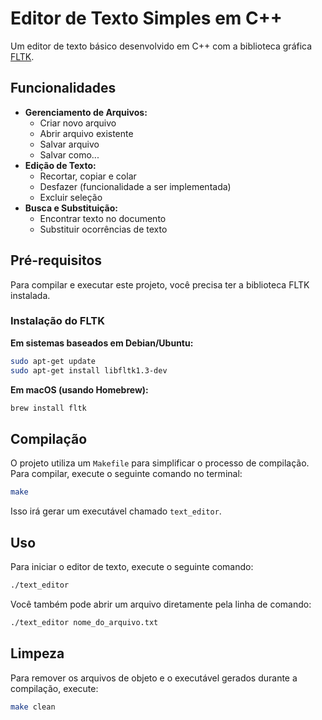 # Editor de Texto Simples em C++

Um editor de texto básico desenvolvido em C++ com a biblioteca gráfica [FLTK](https://www.fltk.org/).

## Funcionalidades

*   **Gerenciamento de Arquivos:**
    *   Criar novo arquivo
    *   Abrir arquivo existente
    *   Salvar arquivo
    *   Salvar como...
*   **Edição de Texto:**
    *   Recortar, copiar e colar
    *   Desfazer (funcionalidade a ser implementada)
    *   Excluir seleção
*   **Busca e Substituição:**
    *   Encontrar texto no documento
    *   Substituir ocorrências de texto

## Pré-requisitos

Para compilar e executar este projeto, você precisa ter a biblioteca FLTK instalada.

### Instalação do FLTK

**Em sistemas baseados em Debian/Ubuntu:**
```bash
sudo apt-get update
sudo apt-get install libfltk1.3-dev
```

**Em macOS (usando Homebrew):**
```bash
brew install fltk
```

## Compilação

O projeto utiliza um `Makefile` para simplificar o processo de compilação. Para compilar, execute o seguinte comando no terminal:

```bash
make
```

Isso irá gerar um executável chamado `text_editor`.

## Uso

Para iniciar o editor de texto, execute o seguinte comando:

```bash
./text_editor
```

Você também pode abrir um arquivo diretamente pela linha de comando:

```bash
./text_editor nome_do_arquivo.txt
```

## Limpeza

Para remover os arquivos de objeto e o executável gerados durante a compilação, execute:

```bash
make clean
```